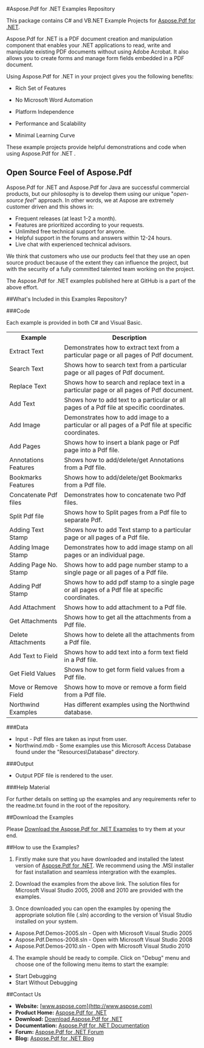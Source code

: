 #Aspose.Pdf for .NET Examples Repository

This package contains C# and VB.NET Example Projects for [Aspose.Pdf for .NET](http://www.aspose.com/categories/.net-components/aspose.pdf-for-.net/default.aspx).

Aspose.Pdf for .NET is a PDF document creation and manipulation component that enables your .NET applications to read, write and manipulate existing PDF documents without using Adobe Acrobat. It also allows you to create forms and manage form fields embedded in a PDF document.

Using Aspose.Pdf for .NET in your project gives you the following benefits:

+ Rich Set of Features

+ No Microsoft Word Automation

+ Platform Independence

+ Performance and Scalability

+ Minimal Learning Curve

These example projects provide helpful demonstrations and code when using Aspose.Pdf for .NET .

## Open Source Feel of Aspose.Pdf

Aspose.Pdf for .NET and Aspose.Pdf for Java are successful commercial products, but our philosophy is to develop them using our unique "*open-source feel*" approach. In other words, we at Aspose are extremely customer driven and this shows in:

+ Frequent releases (at least 1-2 a month).
+ Features are prioritized according to your requests.
+ Unlimited free technical support for anyone.
+ Helpful support in the forums and answers within 12-24 hours.
+ Live chat with experienced technical advisors.

We think that customers who use our products feel that they use an open source product because of the extent they can influence the project, but with the security of a fully committed talented team working on the project.

The Aspose.Pdf for .NET examples published here at GitHub is a part of the above effort.

##What's Included in this Examples Repository?

###Code

Each example is provided in both C# and Visual Basic.

<table>
  <tr><th>Example<th>Description</th></tr>
  <tr><td>Extract Text</td><td>Demonstrates how to extract text from a particular page or all pages of Pdf document.</td></tr>
  <tr><td>Search Text</td><td>Shows how to search text from a particular page or all pages of Pdf document.</td></tr>
  <tr><td>Replace Text</td><td>Shows how to search and replace text in a particular page or all pages of Pdf document.</td></tr>
  <tr><td>Add Text</td><td>Shows how to add text to a particular or all pages of a Pdf file at specific coordinates.</td></tr>
  <tr><td>Add Image</td><td>Demonstrates how to add image to a particular or all pages of a Pdf file at specific coordinates.</td></tr>
  <tr><td>Add Pages</td><td>Shows how to insert a blank page or Pdf page into a Pdf file.</td></tr>
  <tr><td>Annotations Features</td><td>Shows how to add/delete/get Annotations from a Pdf file.</td></tr>
  <tr><td>Bookmarks Features</td><td>Shows how to add/delete/get Bookmarks from a Pdf file.</td></tr>
  <tr><td>Concatenate Pdf files</td><td>Demonstrates how to concatenate two Pdf files.</td></tr>
  <tr><td>Split Pdf file</td><td>Shows how to Split pages from a Pdf file to separate Pdf.</td></tr>
  <tr><td>Adding Text Stamp</td><td>Shows how to add Text stamp to a particular page or all pages of a Pdf file.</td></tr>
  <tr><td>Adding Image Stamp</td><td>Demonstrates how to add image stamp on all pages or an individual page.</td></tr>
  <tr><td>Adding Page No. Stamp</td><td>Shows how to add page number stamp to a single page or all pages of a Pdf file.</td></tr>
  <tr><td>Adding Pdf Stamp</td><td>Shows how to add pdf stamp to a single page or all pages of a Pdf file at specific coordinates.</td></tr>
  <tr><td>Add Attachment</td><td>Shows how to add attachment to a Pdf file.</td></tr>
  <tr><td>Get Attachments</td><td>Shows how to get all the attachments from a Pdf file.</td></tr>
  <tr><td>Delete Attachments</td><td>Shows how to delete all the attachments from a Pdf file.</td></tr>
  <tr><td>Add Text to Field</td><td>Shows how to add text into a form text field in a Pdf file.</td></tr>
  <tr><td>Get Field Values</td><td>Shows how to get form field values from a Pdf file.</td></tr>
  <tr><td>Move or Remove Field</td><td>Shows  how to move or remove a form field from a Pdf file.</td></tr>
  <tr><td>Northwind Examples</td><td>Has different examples using the Northwind database.</td></tr>  
</table>

###Data

+ Input - Pdf files are taken as input from user.
+ Northwind.mdb - Some examples use this Microsoft Access Database found under the "Resources\Database" directory.

###Output

+ Output PDF file is rendered to the user.


###Help Material

For further details on setting up the examples and any requirements refer to the readme.txt found in the root of the repository.


##Download the Examples

Please [Download the Aspose.Pdf for .NET Examples](https://github.com/asposepdf/Aspose_Pdf_NET/downloads) to try them at your end.


##How to use the Examples?

1. Firstly make sure that you have downloaded and installed the latest version of [Aspose.Pdf for .NET](http://www.aspose.com/community/files/51/.net-components/aspose.pdf-for-.net/category1184.aspx). We recommend using the .MSI installer for fast installation and seamless intergration with the examples.

2. Download the examples from the above link. The solution files for Microsoft Visual Studio 2005, 2008 and 2010 are provided with the examples. 

3. Once downloaded you can open the examples by opening the appropriate solution file (.sln) according to the version of Visual Studio installed on your system.

+ Aspose.Pdf.Demos-2005.sln - Open with Microsoft Visual Studio 2005
+ Aspose.Pdf.Demos-2008.sln - Open with Microsoft Visual Studio 2008
+ Aspose.Pdf.Demos-2010.sln - Open with Microsoft Visual Studio 2010

4. The example should be ready to compile. Click on "Debug" menu and choose one of the following menu items to start the example:

- Start Debugging
- Start Without Debugging


##Contact Us

+ **Website:** [www.aspose.com](http://www.aspose.com)
+ **Product Home:** [Aspose.Pdf for .NET](http://www.aspose.com/categories/.net-components/aspose.pdf-for-.net/default.aspx)
+ **Download:** [Download Aspose.Pdf for .NET](http://www.aspose.com/community/files/51/.net-components/aspose.pdf-for-.net/category1184.aspx)
+ **Documentation:** [Aspose.Pdf for .NET Documentation](http://www.aspose.com/documentation/.net-components/aspose.pdf-for-.net/index.html)
+ **Forum:** [Aspose.Pdf for .NET Forum](http://www.aspose.com/community/forums/aspose.pdf-product-family/20/showforum.aspx)
+ **Blog:** [Aspose.Pdf for .NET Blog](http://www.aspose.com/blogs/aspose-products/aspose-pdf-product-family.html)



